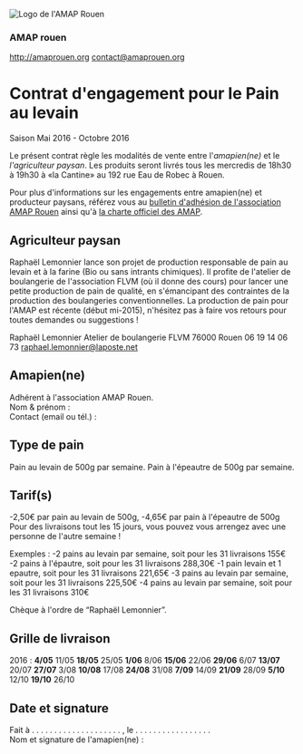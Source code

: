 ![Logo de l'AMAP Rouen](https://raw.githubusercontent.com/amaprouen/contrats/master/assets/images/logo-amap-rouen-small.png)
### AMAP rouen
http://amaprouen.org
contact@amaprouen.org

# Contrat d'engagement pour le Pain au levain
Saison Mai 2016 - Octobre 2016

Le présent contrat règle les modalités de vente entre l'*amapien(ne)* et le *l'agriculteur paysan*. Les produits seront livrés tous les mercredis de 18h30 à 19h30 à «la Cantine» au 192 rue Eau de Robec à Rouen.

Pour plus d'informations sur les engagements entre amapien(ne) et producteur paysans, référez vous au [bulletin d'adhésion de l'association AMAP Rouen](bulletin-adhesion-amap-rouen) ainsi qu'à [la charte officiel des AMAP](http://miramap.org/IMG/pdf/charte_des_amap_mars_2014-2.pdf).

## Agriculteur paysan
Raphaël Lemonnier lance son projet de production responsable de pain au levain et à la farine (Bio ou sans intrants chimiques). Il profite de l'atelier de boulangerie de l'association FLVM (où il donne des cours) pour lancer une petite production de pain de qualité, en s'émancipant des contraintes de la production des boulangeries conventionnelles.
La production de pain pour l'AMAP est récente (début mi-2015), n'hésitez pas à faire vos retours pour toutes demandes ou suggestions !

Raphaël Lemonnier
Atelier de boulangerie FLVM
76000 Rouen
06 19 14 06 73
raphael.lemonnier@laposte.net

## Amapien(ne)
Adhérent à l'association AMAP Rouen.  
Nom & prénom :  
Contact (email ou tél.) : 

## Type de pain
Pain au levain de 500g par semaine.
Pain à l'épeautre de 500g par semaine.

## Tarif(s)
-2,50€ par pain au levain de 500g, 
-4,65€ par pain à l'épeautre de 500g
Pour des livraisons tout les 15 jours, vous pouvez vous arrengez avec une personne de l'autre semaine !

Exemples :
-2 pains au levain par semaine, soit pour les 31 livraisons 155€
-2 pains à l'épautre, soit pour les 31 livraisons 288,30€ 
-1 pain levain et 1 epautre, soit pour les 31 livraisons 221,65€ 
-3 pains au levain par semaine, soit pour les 31 livraisons 225,50€ 
-4 pains au levain par semaine, soit pour les 31 livraisons 310€

Chèque à l'ordre de “Raphaël Lemonnier”.

## Grille de livraison
2016 : **4/05** 11/05 **18/05** 25/05 **1/06** 8/06 **15/06** 22/06 **29/06** 6/07 **13/07** 20/07 **27/07** 3/08 **10/08** 17/08 **24/08** 31/08 **7/09** 14/09 **21/09** 28/09 **5/10** 12/10 **19/10** 26/10


## Date et signature
Fait à . . . . . . . . . . . . . . . . . . . . , le . . . . . . . . . . . . . . . . .  
Nom et signature de l'amapien(ne) :
